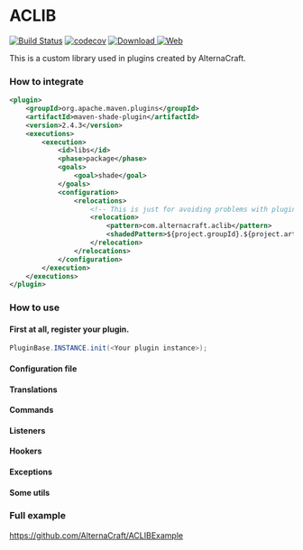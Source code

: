 # ACLIB
[![Build Status](https://travis-ci.org/AlternaCraft/ACLIB.svg)](https://travis-ci.org/AlternaCraft/ACLIB) [![codecov](https://codecov.io/gh/AlternaCraft/ACLIB/branch/master/graph/badge.svg)](https://codecov.io/gh/AlternaCraft/ACLIB) [ ![Download](https://api.bintray.com/packages/alternacraft/maven/ACLIB/images/download.svg) ](https://www.github.com/alternacraft/ACLIB/releases) [![Web](https://img.shields.io/badge/Web-alternacraft.github.io%2FACLIB%2F-yellow.svg)](https://alternacraft.github.io/ACLIB)

This is a custom library used in plugins created by AlternaCraft.

### How to integrate
```XML
<plugin>
    <groupId>org.apache.maven.plugins</groupId>
    <artifactId>maven-shade-plugin</artifactId>
    <version>2.4.3</version>
    <executions>
        <execution>
            <id>libs</id>
            <phase>package</phase>
            <goals>
                <goal>shade</goal>
            </goals>
            <configuration>
                <relocations>
                    <!-- This is just for avoiding problems with plugins which use this library -->
                    <relocation>
                        <pattern>com.alternacraft.aclib</pattern>
                        <shadedPattern>${project.groupId}.${project.artifactId}.ACLIB</shadedPattern>
                    </relocation>
                </relocations>
            </configuration>
        </execution>      
    </executions>
</plugin>
```

### How to use
#### First at all, register your plugin.
```JAVA
PluginBase.INSTANCE.init(<Your plugin instance>);
```
#### Configuration file
#### Translations
#### Commands
#### Listeners
#### Hookers
#### Exceptions
#### Some utils

### Full example
https://github.com/AlternaCraft/ACLIBExample
